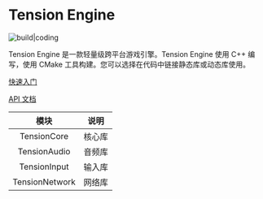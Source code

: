 # Tension Engine

![build|coding](https://img.shields.io/badge/build-coding-yellowgreen)

Tension Engine 是一款轻量级跨平台游戏引擎。Tension Engine 使用 C++ 编写，使用 CMake 工具构建。您可以选择在代码中链接静态库或动态库使用。

[快速入门](wiki/QuickStart.md)

[API 文档](wiki/api/Home.md)

|      模块      |  说明  |
| :------------: | :----: |
|  TensionCore   | 核心库 |
|  TensionAudio  | 音频库 |
|  TensionInput  | 输入库 |
| TensionNetwork | 网络库 |

